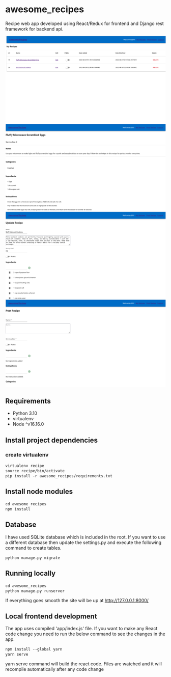 # awesome_recipes

Recipe web app developed using React/Redux for frontend and Django rest framework for backend api.

![screenshot1](/screenshots/screen1.png?raw=true)
![screenshot2](/screenshots/screen2.png?raw=true)
![screenshot3](/screenshots/screen3.png?raw=true)
![screenshot4](/screenshots/screen4.png?raw=true)

## Requirements

* Python 3.10
* virtualenv
* Node ^v16.16.0

## Install project dependencies

### create virtualenv 

    virtualenv recipe
    source recipe/bin/activate
    pip install -r awesome_recipes/requirements.txt

## Install node modules

    cd awesome_recipes
    npm install 

## Database

I have used SQLite database which is included in the root. If you want to use a 
different database then update the settings.py and execute the following command to create tables.

    python manage.py migrate


## Running locally

    cd awesome_recipes
    python manage.py runserver


If everything goes smooth the site will be up at http://127.0.0.1:8000/

## Local frontend development

The app uses compiled 'app/index.js' file. If you want to make any React code change you need to 
run the below command to see the changes in the app. 

    npm install --global yarn
    yarn serve

yarn serve command will build the react code. Files are watched and it will recompile automatically after any code change 
